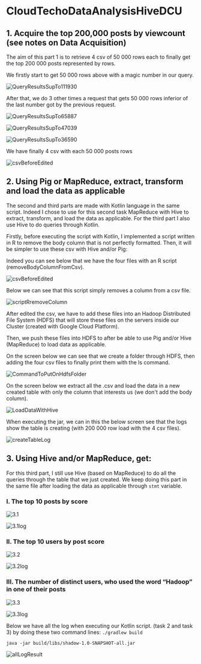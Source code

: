 # CloudTechoDataAnalysisHiveDCU

## 1. Acquire the top 200,000 posts by viewcount (see notes on Data Acquisition)

The aim of this part 1 is to retrieve 4 csv of 50 000 rows each to finally get the top 200 000 posts represented by rows.

We firstly start to get 50 000 rows above with a magic number in our query. 

![QueryResultsSupTo111930](./cloudScreen/QueryResultsSupTo111930.png)

After that, we do 3 other times a request that gets 50 000 rows inferior of the last number got by the previous request.

![QueryResultsSupTo65887](./cloudScreen/QueryResultsSupTo65887.png)

![QueryResultsSupTo47039](./cloudScreen/QueryResultsSupTo47039.png)

![QueryResultsSupTo36590](./cloudScreen/QueryResultsSupTo36590.png)

We have finally 4 csv with each 50 000 posts rows 

![csvBeforeEdited](./cloudScreen/csvBeforeEdited.png)



## 2. Using Pig or MapReduce, extract, transform and load the data as applicable

The second and third parts are made with Kotlin language in the same script. Indeed I chose to use for this second task MapReduce with Hive to extract, transform, and load the data as applicable. For the third part I also use Hive to do queries through Kotlin.

Firstly, before executing the script with Kotlin, I implemented a script written in R to remove the body column that is not perfectly formatted. Then, it will be simpler to use these csv with Hive and/or Pig:

Indeed you can see below that we have the four files with an R  script (removeBodyColumnFromCsv).

![csvBeforeEdited](./cloudScreen/csvBeforeEdited.png)

Below we can see that this script simply removes a column from a csv file.

![scriptRremoveColumn](./cloudScreen/scriptRremoveColumn.png)

After edited the csv, we have to add these files into an Hadoop Distributed File System (HDFS) that will store these files on the servers inside our Cluster (created with Google Cloud Platform).

Then, we push these files into HDFS  to after be able to use Pig and/or Hive (MapReduce) to load data as applicable.

On the screen below we can see that we create a folder through HDFS, then adding the four csv files to finally print them with the ls command.

![CommandToPutOnHdfsFolder](./cloudScreen/CommandToPutOnHdfsFolder.png)

On the screen below we extract all the .csv  and load the data in a new created table with only the column that interests us (we don't add the body column).

![LoadDataWithHive](./cloudScreen/LoadDataWithHive.png)

When executing the jar, we can in this the below screen see that the logs show the table is creating (with 200 000 row load with the 4 csv files). 

![createTableLog](./cloudScreen/createTableLog.png)



## 3. Using Hive and/or MapReduce, get: 

For this third part, I still use Hive (based on MapReduce) to do all the queries through the table that we just created. We keep doing this part in the same file after loading the data as applicable through `stmt` variable.

### I. The top 10 posts by score

![3.1](./cloudScreen/3.1.png)

![3.1log](./cloudScreen/3.1log.png)

### II. The top 10 users by post score

![3.2](./cloudScreen/3.2.png)

![3.2log](./cloudScreen/3.2log.png)

### III. The number of distinct users, who used the word “Hadoop” in one of their posts

![3.3](./cloudScreen/3.3.png)

![3.3log](./cloudScreen/3.3log.png)



Below we have all the log when executing our Kotlin script. (task 2 and task 3) by doing these two command lines:
`./gradlew build`

`java -jar build/libs/shadow-1.0-SNAPSHOT-all.jar`

![allLogResult](./cloudScreen/allLogResult.png)